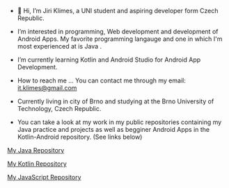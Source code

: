 - 👋 Hi, I’m Jiri Klimes, a UNI student and aspiring developer form Czech Republic.
 
- I’m interested in programming, Web development and development of Android Apps. My favorite programming langauge and one in which I'm most experienced at is Java .
 
- I’m currently learning Kotlin and Android Studio for Android App Development.
 
- How to reach me ... You can contact me through my email: it.klimes@gmail.com

- Currently living in city of Brno and studying at the Brno University of Technology, Czech Republic.

- You can take a look at my work in my public repositories containing my Java practice and projects as well as begginer Android Apps in the Kotlin-Android repository. (See links below)

[My Java Repository](https://github.com/KlimesJiri/core-java)

[My Kotlin Repository](https://github.com/KlimesJiri/kotlin-android)

[My JavaScript Repository](https://github.com/KlimesJiri/web-dev)

<!---
KlimesJiri/KlimesJiri is a ✨ special ✨ repository because its `README.md` (this file) appears on your GitHub profile.
You can click the Preview link to take a look at your changes.
--->
